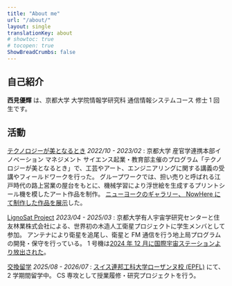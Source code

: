 ```yaml
---
title: "About me"
url: "/about/"
layout: single
translationKey: about
# showtoc: true
# tocopen: true
ShowBreadCrumbs: false
---
```


## 自己紹介

**西見優輝** は、京都大学 大学院情報学研究科 通信情報システムコース 修士 1 回生です。

## 活動

<!-- [Kitsu.py](https://github.com/MrArkon/kitsu.py) *Creator & Maintainer* *2021 - present*
: Kitsu.py is a simple & lightweight [**Python**](https://python.org) library for Kitsu's Manga & Anime API. -->

[テクノロジーが美となるとき](https://www.saci.kyoto-u.ac.jp/topics/ims/14134.html) _2022/10 - 2023/02_
: 京都大学 産官学連携本部イノベーション マネジメント サイエンス起業・教育部主催のプログラム「テクノロジーが美となるとき」で、工芸やアート、エンジニアリングに関する講義の受講やフィールドワークを行った。
グループワークでは、担い売りと呼ばれる江戸時代の路上営業の屋台をもとに、機械学習により浮世絵を生成するプリントシール機を模したアート作品を制作。
[ニューヨークのギャラリー、 NowHere にて制作した作品を展示](https://www.saci.kyoto-u.ac.jp/topics/news/14055.html)した。

[LignoSat Project](https://space.innovationkyoto.org/lignosat-project/) _2023/04 - 2025/03_
: 京都大学有人宇宙学研究センターと住友林業株式会社による、世界初の木造人工衛星プロジェクトに学生メンバとして参加。
アンテナにより衛星を追尾し、衛星と FM 通信を行う地上局プログラムの開発・保守を行っている。
1 号機は[2024 年 12 月に国際宇宙ステーションより放出された](https://sfc.jp/information/news/2024/2024-05-28.html)。

[交換留学](https://www.kyoto-u.ac.jp/ja/international/students1/study1/exchanges/exchange) _2025/08 - 2026/07_
: [スイス連邦工科大学ローザンヌ校 (EPFL)](https://www.epfl.ch/about/) にて、2 学期間留学中。
CS 専攻として授業履修・研究プロジェクトを行う。
